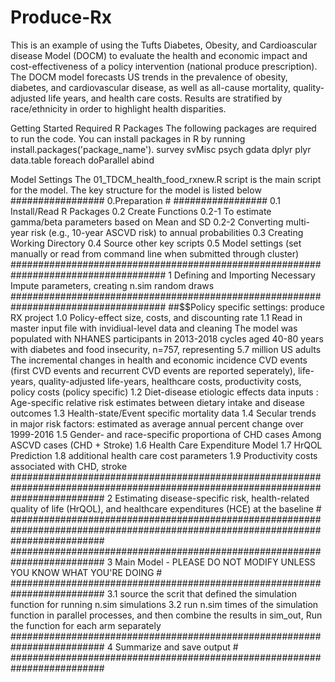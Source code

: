 # Produce-Rx
This is an example of using the Tufts Diabetes, Obesity, and Cardioascular disease Model (DOCM) to evaluate the health and economic impact and cost-effectiveness of a policy intervention (national produce prescription). The DOCM model forecasts US trends in the prevalence of obesity, diabetes, and cardiovascular disease, as well as all-cause mortality, quality-adjusted life years, and health care costs. Results are stratified by race/ethnicity in order to highlight health disparities.

Getting Started
Required R Packages
The following packages are required to run the code. You can install packages in R by running install.packages('package_name').
survey
svMisc
psych
gdata
dplyr
plyr
data.table
foreach
doParallel
abind

Model Settings
The 01_TDCM_health_food_rxnew.R script is the main script for the model. 
The key structure for the model is listed below 
#################
0.Preparation #
#################
0.1 Install/Read R Packages
0.2 Create Functions
0.2-1 To estimate gamma/beta parameters based on Mean and SD
0.2-2 Converting multi-year risk (e.g., 10-year ASCVD risk) to annual probabilities
0.3 Creating Working Directory
0.4 Source other key scripts
0.5 Model settings (set manually or read from command line when submitted through cluster)
####################################################################################
1 Defining and Importing Necessary Impute parameters, creating n.sim random draws
####################################################################################
##$$Policy specific settings: produce RX project 
1.0 Policy-effect size, costs, and discounting rate
1.1 Read in master input file with invidiual-level data and cleaning
The model was populated with NHANES participants in 2013-2018 cycles aged 40-80 years with diabetes and food insecurity, n=757, representing 5.7 million US adults
The incremental changes in health and economic incidence CVD events (first CVD events and recurrent CVD events are reported seperately), life-years, quality-adjusted life-years, healthcare costs, productivity costs, policy costs (policy specific)
1.2 Diet-disease etiologic effects data inputs : Age-specific relative risk
estimates between dietary intake and disease outcomes 1.3 Health-state/Event
specific mortality data 1.4 Secular trends in major risk factors: estimated as
average annual percent change over 1999-2016 1.5 Gender- and race-specific
proportiona of CHD cases Among ASCVD cases (CHD + Stroke) 1.6 Health Care
Expenditure Model 1.7 HrQOL Prediction 1.8 additional health care cost
parameters 1.9 Productivity costs associated with CHD, stroke
#################################################################################################################################
2 Estimating disease-specific risk, health-related quality of life (HrQOL), and healthcare expenditures (HCE) at the baseline #
#################################################################################################################################
#########################################################################
3 Main Model - PLEASE DO NOT MODIFY UNLESS YOU KNOW WHAT YOU'RE DOING #
#########################################################################
3.1 source the scrit that defined the simulation function for running n.sim simulations
3.2 run n.sim times of the simulation function in parallel processes, and then combine the results in sim_out, Run the function for each arm separately
#########################################################################
4 Summarize and save output                                           #
#########################################################################
